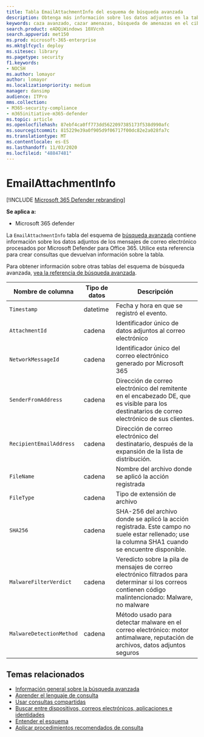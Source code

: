 ```yaml
---
title: Tabla EmailAttachmentInfo del esquema de búsqueda avanzada
description: Obtenga más información sobre los datos adjuntos en la tabla de EmailAttachmentInfo del esquema de búsqueda avanzada.
keywords: caza avanzado, cazar amenazas, búsqueda de amenazas en el ciberespacio, protección contra amenazas de Microsoft, Microsoft 365, MTP, M365, búsqueda, consulta, telemetría, referencia de esquema, kusto, tabla, columna, tipo de datos, descripción, EmailAttachmentInfo, identificador de mensaje de red, remitente, destinatario, identificador de datos adjuntos, nombre de archivo adjunto, veredicto de malware
search.product: eADQiWindows 10XVcnh
search.appverid: met150
ms.prod: microsoft-365-enterprise
ms.mktglfcycl: deploy
ms.sitesec: library
ms.pagetype: security
f1.keywords:
- NOCSH
ms.author: lomayor
author: lomayor
ms.localizationpriority: medium
manager: dansimp
audience: ITPro
mms.collection:
- M365-security-compliance
- m365initiative-m365-defender
ms.topic: article
ms.openlocfilehash: 87ebf4ca0ff773dd5622097385173f538d990afc
ms.sourcegitcommit: 815229e39a0f905d9f06717f00dc82e2a028fa7c
ms.translationtype: MT
ms.contentlocale: es-ES
ms.lasthandoff: 11/03/2020
ms.locfileid: "48847481"
---
```

# <a name="emailattachmentinfo"></a>EmailAttachmentInfo

[!INCLUDE [Microsoft 365 Defender rebranding](../includes/microsoft-defender.md)]


**Se aplica a:**
- Microsoft 365 defender



La `EmailAttachmentInfo` tabla del esquema de [búsqueda avanzada](advanced-hunting-overview.md) contiene información sobre los datos adjuntos de los mensajes de correo electrónico procesados por Microsoft Defender para Office 365. Utilice esta referencia para crear consultas que devuelvan información sobre la tabla.

Para obtener información sobre otras tablas del esquema de búsqueda avanzada, [vea la referencia de búsqueda avanzada](advanced-hunting-schema-tables.md).

| Nombre de columna | Tipo de datos | Descripción |
|-------------|-----------|-------------|
| `Timestamp` | datetime | Fecha y hora en que se registró el evento. |
| `AttachmentId` | cadena | Identificador único de datos adjuntos al correo electrónico |
| `NetworkMessageId` | cadena | Identificador único del correo electrónico generado por Microsoft 365 |
| `SenderFromAddress` | cadena | Dirección de correo electrónico del remitente en el encabezado DE, que es visible para los destinatarios de correo electrónico de sus clientes. |
| `RecipientEmailAddress` | cadena | Dirección de correo electrónico del destinatario, después de la expansión de la lista de distribución. |
| `FileName` | cadena | Nombre del archivo donde se aplicó la acción registrada |
| `FileType` | cadena | Tipo de extensión de archivo |
| `SHA256` | cadena | SHA-256 del archivo donde se aplicó la acción registrada. Este campo no suele estar rellenado; use la columna SHA1 cuando se encuentre disponible. |
| `MalwareFilterVerdict` | cadena | Veredicto sobre la pila de mensajes de correo electrónico filtrados para determinar si los correos contienen código malintencionado: Malware, no malware |
| `MalwareDetectionMethod` | cadena | Método usado para detectar malware en el correo electrónico: motor antimalware, reputación de archivos, datos adjuntos seguros |

## <a name="related-topics"></a>Temas relacionados
- [Información general sobre la búsqueda avanzada](advanced-hunting-overview.md)
- [Aprender el lenguaje de consulta](advanced-hunting-query-language.md)
- [Usar consultas compartidas](advanced-hunting-shared-queries.md)
- [Buscar entre dispositivos, correos electrónicos, aplicaciones e identidades](advanced-hunting-query-emails-devices.md)
- [Entender el esquema](advanced-hunting-schema-tables.md)
- [Aplicar procedimientos recomendados de consulta](advanced-hunting-best-practices.md)
